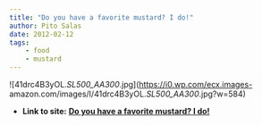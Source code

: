 ```yaml
---
title: "Do you have a favorite mustard? I do!"
author: Pito Salas
date: 2012-02-12
tags:
    - food
    - mustard
---
```


![41drc4B3yOL._SL500_AA300_.jpg](https://i0.wp.com/ecx.images-
amazon.com/images/I/41drc4B3yOL._SL500_AA300_.jpg?w=584)


* **Link to site:** **[Do you have a favorite mustard? I do!](None)**
